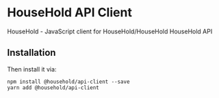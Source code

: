 # HouseHold API Client

HouseHold - JavaScript client for HouseHold/HouseHold
HouseHold API

## Installation

Then install it via:

```shell
npm install @household/api-client --save
yarn add @household/api-client

```
